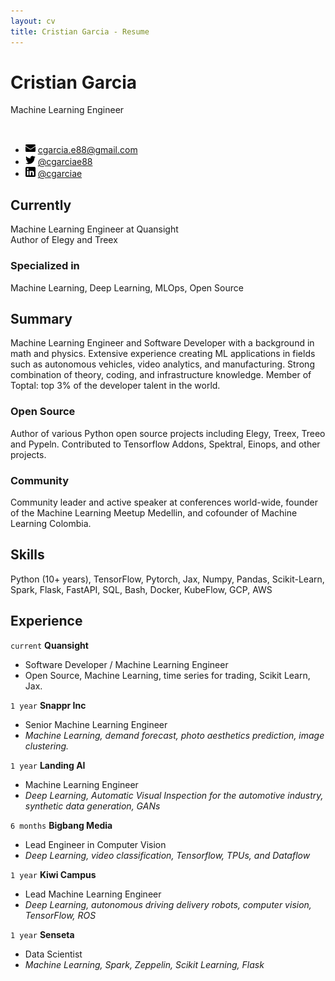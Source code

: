 ```yaml
---
layout: cv
title: Cristian Garcia - Resume
---
```

# Cristian Garcia

Machine Learning Engineer

<br>

- ![email](media/email.png) <cgarcia.e88@gmail.com>
- ![twitter](media/twitter.png) [@cgarciae88](https://twitter.com/cgarciae88)
- ![linkedin](media/linkedin.png) [@cgarciae](https://www.linkedin.com/in/cgarciae)

## Currently

Machine Learning Engineer at Quansight <br>
Author of Elegy and Treex

### Specialized in
Machine Learning, Deep Learning, MLOps, Open Source

## Summary

Machine Learning Engineer and Software Developer with a background in math and physics. Extensive
experience creating ML applications in fields such as autonomous vehicles, video analytics, and
manufacturing. Strong combination of theory, coding, and infrastructure knowledge. Member of Toptal: top 3% of the developer talent in the world.

### Open Source
Author of various Python open source projects including Elegy, Treex, Treeo and Pypeln. Contributed to Tensorflow Addons, Spektral, Einops, and other projects.

### Community
Community leader and active speaker at conferences world-wide, founder of the Machine Learning Meetup Medellin, and cofounder of Machine Learning Colombia.


## Skills
Python (10+ years), TensorFlow, Pytorch, Jax, Numpy, Pandas, Scikit-Learn, Spark, Flask, FastAPI,
SQL, Bash, Docker, KubeFlow, GCP, AWS


## Experience

`current`
**Quansight**
- Software Developer / Machine Learning Engineer
- Open Source, Machine Learning, time series for trading, Scikit Learn, Jax.

`1 year`
**Snappr Inc**
- Senior Machine Learning Engineer
- _Machine Learning, demand forecast, photo aesthetics prediction, image clustering._


`1 year`
**Landing AI**
- Machine Learning Engineer
- _Deep Learning, Automatic Visual Inspection for the automotive industry, synthetic data generation, GANs_

`6 months`
**Bigbang Media**
- Lead Engineer in Computer Vision
- _Deep Learning, video classification, Tensorflow, TPUs, and Dataflow_


`1 year`
**Kiwi Campus**
- Lead Machine Learning Engineer
- _Deep Learning, autonomous driving delivery robots, computer vision, TensorFlow, ROS_


`1 year`
**Senseta**
- Data Scientist
- _Machine Learning, Spark, Zeppelin, Scikit Learning, Flask_